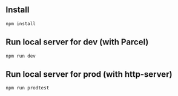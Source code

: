## Install

```
npm install
```

## Run local server for dev (with Parcel)

```
npm run dev
```

## Run local server for prod (with http-server)

```
npm run prodtest
```
